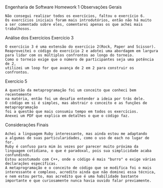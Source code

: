 Engenharia de Software
Homework 1
Observações Gerais

    Não consegui realizar todos os exercícios, faltou o exercício 6.
    Os exercícios iniciais foram mais introdutórios, então não há muito 
    a ser comentado sobre eles, comentarei apenas os que achei mais trabalhosos.

Análise dos Exercícios
Exercício 3

    O exercício 3 é uma extensão do exercício 2(Rock, Paper and Scissor).
    Reaproveitei o código do exercício 2 e adotei uma abordagem em largura 
    para lidar com os múltiplos confrontos ao longo do torneio.
    Como o torneio exige que o número de participantes seja uma potência de 2,
    utilizei um loop for que avança de 2 em 2 para construir os confrontos.

Exercício 5

    A questão da metaprogramação foi um conceito que conheci bem recentemente
    na matéria, então foi um desafio entender a ideia por trás dele.
    O código em si é simples, mas abstrair o conceito e as funções de metaprogramação
    foi a questão que mais consumiu tempo em todos os exercícios.
    Anexei um PDF que explica em detalhes o que o código faz.

Considerações Finais

    Achei a linguagem Ruby interessante, mas ainda estou me adaptando
    a algumas de suas particularidades, como o uso de each no lugar de for.
    Ruby é confuso para mim às vezes por parecer muito próxima da 
    linguagem cotidiana, o que é paradoxal, pois sua simplicidade acaba confundindo.
    Estou acostumado com C++, onde o código é mais "burro" e exige várias declarações específicas.
    A metaprogramação e o conceito de código que se modifica foi o mais
    interessante e complexo, acredito ainda que não dominei essa técnica,
    e nem estou perto, mas acredito que é uma habilidade bastante importante e que curiosamente nunca havia ouvido falar previamente.
